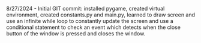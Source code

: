 8/27/2024 - Initial GIT commit: installed pygame, created virtual environment, created constants.py and main.py, learned to draw screen and use an infinite while loop to constantly update the screen and use a conditional statement to check an event which detects when the close button of the window is pressed and closes the window.